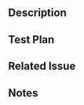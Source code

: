 ## Description
<!--
Add a description of the changes that this PR introduces

Example:
This PR touches configurations, including:
1. Add a new parameter `max_stake` in staking config
2. Removes the parameter `min_slash` in slashing config
3. Modifies the parameter `min_vote` to `min_vote_weight` in governance config
-->

## Test Plan 
<!--
The test plan section indicates detailed steps on how to verify and test code changes. 
You can list the test cases or test steps that need to be performed.

Example:
1. Fuzz test `max_stake`
2. Modify test on governance config to test `min_vote_weight`
-->

## Related Issue
<!--
The related issue section can indicate with which issue or task this PR is related.

Example:
- Closes #123
- Tracks #321
-->

## Notes
<!--
The notes section can alert others of special requirements or information that need extra attention.

Example:
- Governance `min_vote_weight` is denoted in nano decimals.
- Staking economics recalculation is required.
-->
